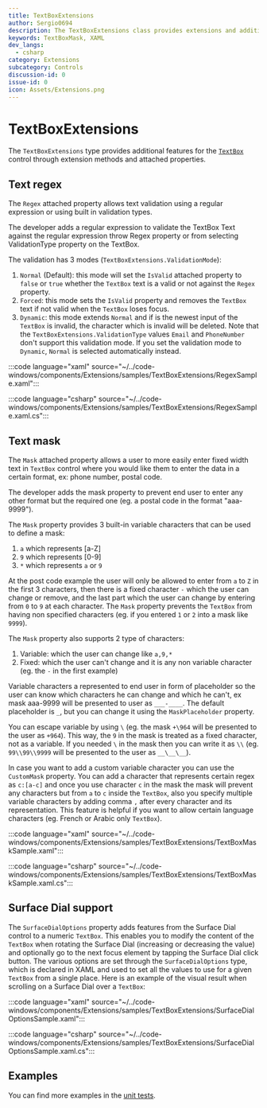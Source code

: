 ```yaml
---
title: TextBoxExtensions
author: Sergio0694
description: The TextBoxExtensions class provides extensions and additional functionality for the TextBox control.
keywords: TextBoxMask, XAML
dev_langs:
  - csharp
category: Extensions
subcategory: Controls
discussion-id: 0
issue-id: 0
icon: Assets/Extensions.png
---
```


# TextBoxExtensions

The `TextBoxExtensions` type provides additional features for the [`TextBox`](/uwp/api/windows.ui.xaml.controls.textbox) control through extension methods and attached properties.

## Text regex

The `Regex` attached property allows text validation using a regular expression or using built in validation types.

The developer adds a regular expression to validate the TextBox Text against the regular expression throw Regex property or from selecting ValidationType property on the TextBox.

The validation has 3 modes (`TextBoxExtensions.ValidationMode`):

1) `Normal` (Default): this mode will set the `IsValid` attached property to `false` or `true` whether the `TextBox` text is a valid or not against the `Regex` property.
2) `Forced`: this mode sets the `IsValid` property and removes the `TextBox` text if not valid when the `TextBox` loses focus.
3) `Dynamic`: this mode extends `Normal` and if is the newest input of the `TextBox` is invalid, the character which is invalid will be deleted. Note that the `TextBoxExtensions.ValidationType` values `Email` and `PhoneNumber` don't support this validation mode. If you set the validation mode to `Dynamic`, `Normal` is selected automatically instead.

:::code language="xaml" source="~/../code-windows/components/Extensions/samples/TextBoxExtensions/RegexSample.xaml":::

:::code language="csharp" source="~/../code-windows/components/Extensions/samples/TextBoxExtensions/RegexSample.xaml.cs":::

## Text mask

The `Mask` attached property allows a user to more easily enter fixed width text in `TextBox` control where you would like them to enter the data in a certain format, ex: phone number, postal code.

The developer adds the mask property to prevent end user to enter any other format but the required one (eg. a postal code in the format "aaa-9999").

The `Mask` property provides 3 built-in variable characters that can be used to define a mask:

1) `a` which represents [a-Z]
2) `9` which represents [0-9]
3) `*` which represents `a` or `9`

At the post code example the user will only be allowed to enter from `a` to `Z` in the first 3 characters, then there is a fixed character `-` which the user can change or remove, and the last part which the user can change by entering from `0` to `9` at each character. The `Mask` property prevents the `TextBox` from having non specified characters (eg. if you entered `1` or `2` into a mask like `9999`).

The `Mask` property also supports 2 type of characters:

1) Variable: which the user can change like `a,9,*`
2) Fixed: which the user can't change and it is any non variable character (eg. the `-` in the first example)

Variable characters a represented to end user in form of placeholder so the user can know which characters he can change and which he can't, ex mask aaa-9999 will be presented to user as `___-____`. The default placeholder is `_`, but you can change it using the `MaskPlaceholder` property.

You can escape variable by using `\` (eg. the mask `+\964` will be presented to the user as `+964`). This way, the `9` in the mask is treated as a fixed character, not as a variable. If you needed `\` in the mask then you can write it as `\\` (eg. `99\\99\\9999` will be presented to the user as `__\__\__`).

In case you want to add a custom variable character you can use the `CustomMask` property. You can add a character that represents certain regex as `c:[a-c]` and once you use character `c` in the mask the mask will prevent any characters but from `a` to `c` inside the `TextBox`, also you specify multiple variable characters by adding comma `,` after every character and its representation. This feature is helpful if you want to allow certain language characters (eg. French or Arabic only `TextBox`).

:::code language="xaml" source="~/../code-windows/components/Extensions/samples/TextBoxExtensions/TextBoxMaskSample.xaml":::

:::code language="csharp" source="~/../code-windows/components/Extensions/samples/TextBoxExtensions/TextBoxMaskSample.xaml.cs":::

## Surface Dial support

The `SurfaceDialOptions` property adds features from the Surface Dial control to a numeric `TextBox`. This enables you to modify the content of the `TextBox` when rotating the Surface Dial (increasing or decreasing the value) and optionally go to the next focus element by tapping the Surface Dial click button. The various options are set through the `SurfaceDialOptions` type, which is declared in XAML and used to set all the values to use for a given `TextBox` from a single place.
Here is an example of the visual result when scrolling on a Surface Dial over a `TextBox`:

:::code language="xaml" source="~/../code-windows/components/Extensions/samples/TextBoxExtensions/SurfaceDialOptionsSample.xaml":::

:::code language="csharp" source="~/../code-windows/components/Extensions/samples/TextBoxExtensions/SurfaceDialOptionsSample.xaml.cs":::

## Examples

You can find more examples in the [unit tests](https://github.com/windows-toolkit/WindowsCommunityToolkit/tree/rel/7.1.0/UnitTests).

